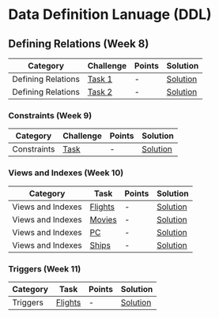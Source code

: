 # Data Definition Lanuage (DDL)

## Defining Relations (Week 8)
Category| Challenge| Points | Solution
-------- | -------- | -------- | -------- 
Defining Relations | [Task 1](https://github.com/DaniAngelov/SQL-/blob/master/Data%20Definition%20Language/Problems/Problems.md)| - |[Solution](https://github.com/DaniAngelov/SQL-/blob/master/Data%20Definition%20Language/Solutions/Product-Printer/ProductPrinter.sql)
Defining Relations | [Task 2](https://github.com/DaniAngelov/SQL-/blob/master/Data%20Definition%20Language/Problems/Problems.md)| - |[Solution](https://github.com/DaniAngelov/SQL-/blob/master/Data%20Definition%20Language/Solutions/Facebook/Facebook.sql)

### Constraints (Week 9)
Category| Challenge| Points | Solution
-------- | -------- | -------- | -------- 
Constraints | [Task](https://github.com/DaniAngelov/SQL-/blob/master/Data%20Definition%20Language/Problems/Problems2%20-%2010-2p-Constraints-ex.pdf)| - |[Solution](https://github.com/DaniAngelov/SQL-/tree/master/Data%20Definition%20Language/Solutions/Constraints)

### Views and Indexes (Week 10)
Category| Task| Points | Solution
-------- | -------- | -------- | -------- 
Views and Indexes | [Flights](https://github.com/DaniAngelov/SQL-/blob/master/Data%20Definition%20Language/Problems/11-2p-Views-Indexes-ex.pdf)| - |[Solution](https://github.com/DaniAngelov/SQL-/blob/master/Data%20Definition%20Language/Solutions/Views%20and%20Indexes/Flights.sql)
Views and Indexes | [Movies](https://github.com/DaniAngelov/SQL-/blob/master/Data%20Definition%20Language/Problems/11-2p-Views-Indexes-ex.pdf)| - |[Solution](https://github.com/DaniAngelov/SQL-/blob/master/Data%20Definition%20Language/Solutions/Views%20and%20Indexes/Movies.sql)
Views and Indexes | [PC](https://github.com/DaniAngelov/SQL-/blob/master/Data%20Definition%20Language/Problems/11-2p-Views-Indexes-ex.pdf)| - |[Solution](https://github.com/DaniAngelov/SQL-/blob/master/Data%20Definition%20Language/Solutions/Views%20and%20Indexes/Indexes.sql)
Views and Indexes | [Ships](https://github.com/DaniAngelov/SQL-/blob/master/Data%20Definition%20Language/Problems/11-2p-Views-Indexes-ex.pdf)| - |[Solution](https://github.com/DaniAngelov/SQL-/blob/master/Data%20Definition%20Language/Solutions/Views%20and%20Indexes/Indexes.sql)

### Triggers (Week 11)
Category| Task| Points | Solution
-------- | -------- | -------- | -------- 
Triggers | [Flights](https://github.com/DaniAngelov/SQL-/blob/master/Data%20Definition%20Language/Problems/12-2p-Triggers-zadachi.pdf)| - |[Solution](https://github.com/DaniAngelov/SQL-/blob/master/Data%20Definition%20Language/Solutions/Triggers/Flights.sql)

